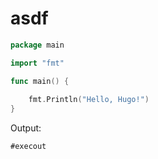 # asdf

``` go
package main

import "fmt"

func main() {
    
    fmt.Println("Hello, Hugo!")
}
```

Output:

``` {#go}
#execout
```
